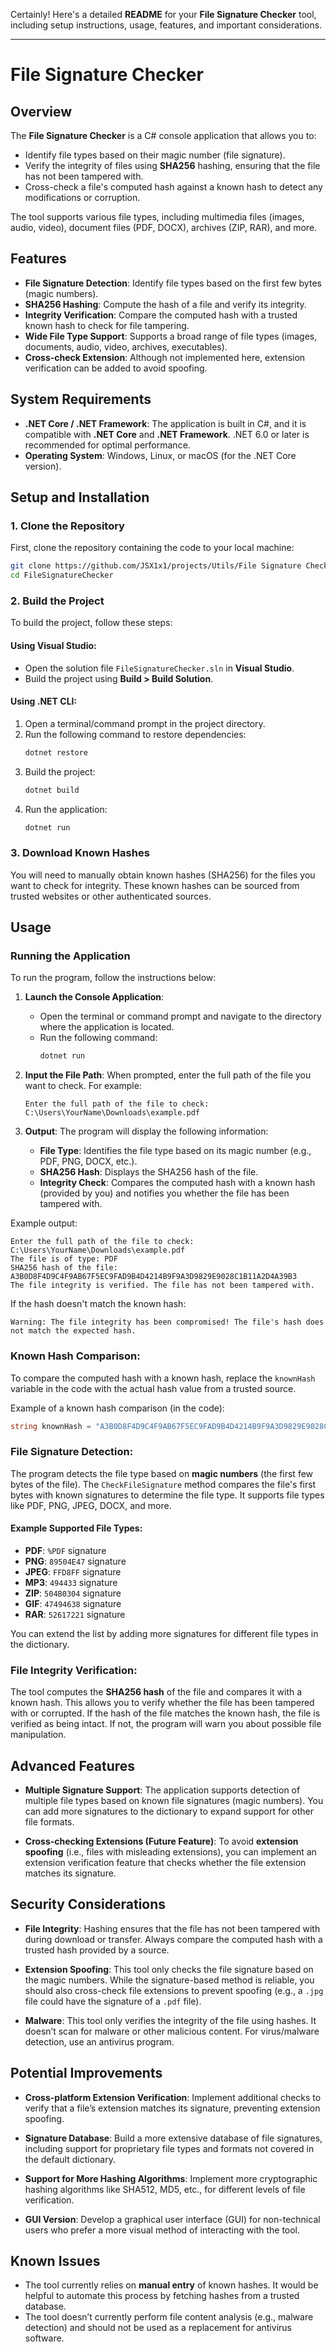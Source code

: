 Certainly! Here's a detailed **README** for your **File Signature Checker** tool, including setup instructions, usage, features, and important considerations.

---

# **File Signature Checker**

## **Overview**

The **File Signature Checker** is a C# console application that allows you to:
- Identify file types based on their magic number (file signature).
- Verify the integrity of files using **SHA256** hashing, ensuring that the file has not been tampered with.
- Cross-check a file's computed hash against a known hash to detect any modifications or corruption.

The tool supports various file types, including multimedia files (images, audio, video), document files (PDF, DOCX), archives (ZIP, RAR), and more.

## **Features**
- **File Signature Detection**: Identify file types based on the first few bytes (magic numbers).
- **SHA256 Hashing**: Compute the hash of a file and verify its integrity.
- **Integrity Verification**: Compare the computed hash with a trusted known hash to check for file tampering.
- **Wide File Type Support**: Supports a broad range of file types (images, documents, audio, video, archives, executables).
- **Cross-check Extension**: Although not implemented here, extension verification can be added to avoid spoofing.

## **System Requirements**
- **.NET Core / .NET Framework**: The application is built in C#, and it is compatible with **.NET Core** and **.NET Framework**. .NET 6.0 or later is recommended for optimal performance.
- **Operating System**: Windows, Linux, or macOS (for the .NET Core version).

## **Setup and Installation**

### 1. **Clone the Repository**
First, clone the repository containing the code to your local machine:
```bash
git clone https://github.com/JSX1x1/projects/Utils/File Signature Checker.git
cd FileSignatureChecker
```

### 2. **Build the Project**
To build the project, follow these steps:

#### **Using Visual Studio**:
- Open the solution file `FileSignatureChecker.sln` in **Visual Studio**.
- Build the project using **Build > Build Solution**.

#### **Using .NET CLI**:
1. Open a terminal/command prompt in the project directory.
2. Run the following command to restore dependencies:
   ```bash
   dotnet restore
   ```
3. Build the project:
   ```bash
   dotnet build
   ```
4. Run the application:
   ```bash
   dotnet run
   ```

### 3. **Download Known Hashes**
You will need to manually obtain known hashes (SHA256) for the files you want to check for integrity. These known hashes can be sourced from trusted websites or other authenticated sources.

## **Usage**

### **Running the Application**
To run the program, follow the instructions below:

1. **Launch the Console Application**:
   - Open the terminal or command prompt and navigate to the directory where the application is located.
   - Run the following command:
     ```bash
     dotnet run
     ```

2. **Input the File Path**:
   When prompted, enter the full path of the file you want to check. For example:
   ```plaintext
   Enter the full path of the file to check: C:\Users\YourName\Downloads\example.pdf
   ```

3. **Output**:
   The program will display the following information:
   - **File Type**: Identifies the file type based on its magic number (e.g., PDF, PNG, DOCX, etc.).
   - **SHA256 Hash**: Displays the SHA256 hash of the file.
   - **Integrity Check**: Compares the computed hash with a known hash (provided by you) and notifies you whether the file has been tampered with.

Example output:
```plaintext
Enter the full path of the file to check: C:\Users\YourName\Downloads\example.pdf
The file is of type: PDF
SHA256 hash of the file: A3B0D8F4D9C4F9AB67F5EC9FAD9B4D4214B9F9A3D9829E9028C1B11A2D4A39B3
The file integrity is verified. The file has not been tampered with.
```

If the hash doesn't match the known hash:
```plaintext
Warning: The file integrity has been compromised! The file's hash does not match the expected hash.
```

### **Known Hash Comparison**:
To compare the computed hash with a known hash, replace the `knownHash` variable in the code with the actual hash value from a trusted source.

Example of a known hash comparison (in the code):
```csharp
string knownHash = "A3B0D8F4D9C4F9AB67F5EC9FAD9B4D4214B9F9A3D9829E9028C1B11A2D4A39B3";
```

### **File Signature Detection**:
The program detects the file type based on **magic numbers** (the first few bytes of the file). The `CheckFileSignature` method compares the file's first bytes with known signatures to determine the file type. It supports file types like PDF, PNG, JPEG, DOCX, and more.

#### **Example Supported File Types**:
- **PDF**: `%PDF` signature
- **PNG**: `89504E47` signature
- **JPEG**: `FFD8FF` signature
- **MP3**: `494433` signature
- **ZIP**: `504B0304` signature
- **GIF**: `47494638` signature
- **RAR**: `52617221` signature

You can extend the list by adding more signatures for different file types in the dictionary.

### **File Integrity Verification**:
The tool computes the **SHA256 hash** of the file and compares it with a known hash. This allows you to verify whether the file has been tampered with or corrupted. If the hash of the file matches the known hash, the file is verified as being intact. If not, the program will warn you about possible file manipulation.

## **Advanced Features**

- **Multiple Signature Support**: The application supports detection of multiple file types based on known file signatures (magic numbers). You can add more signatures to the dictionary to expand support for other file formats.
  
- **Cross-checking Extensions (Future Feature)**: To avoid **extension spoofing** (i.e., files with misleading extensions), you can implement an extension verification feature that checks whether the file extension matches its signature.

## **Security Considerations**
- **File Integrity**: Hashing ensures that the file has not been tampered with during download or transfer. Always compare the computed hash with a trusted hash provided by a source.
  
- **Extension Spoofing**: This tool only checks the file signature based on the magic numbers. While the signature-based method is reliable, you should also cross-check file extensions to prevent spoofing (e.g., a `.jpg` file could have the signature of a `.pdf` file).

- **Malware**: This tool only verifies the integrity of the file using hashes. It doesn’t scan for malware or other malicious content. For virus/malware detection, use an antivirus program.

## **Potential Improvements**
- **Cross-platform Extension Verification**: Implement additional checks to verify that a file’s extension matches its signature, preventing extension spoofing.
  
- **Signature Database**: Build a more extensive database of file signatures, including support for proprietary file types and formats not covered in the default dictionary.

- **Support for More Hashing Algorithms**: Implement more cryptographic hashing algorithms like SHA512, MD5, etc., for different levels of file verification.

- **GUI Version**: Develop a graphical user interface (GUI) for non-technical users who prefer a more visual method of interacting with the tool.

## **Known Issues**
- The tool currently relies on **manual entry** of known hashes. It would be helpful to automate this process by fetching hashes from a trusted database.
- The tool doesn’t currently perform file content analysis (e.g., malware detection) and should not be used as a replacement for antivirus software.